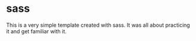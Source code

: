 # sass

This is a very simple template created with sass. It was all about practicing it and get familiar with it.
